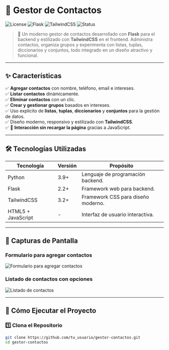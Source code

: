 # 📒 **Gestor de Contactos**  
![License](https://img.shields.io/badge/License-MIT-blue.svg) ![Flask](https://img.shields.io/badge/Flask-2.2%2B-blue.svg) ![TailwindCSS](https://img.shields.io/badge/TailwindCSS-3.2%2B-blueviolet.svg) ![Status](https://img.shields.io/badge/Status-Completed-brightgreen.svg)  

> 🚀 Un moderno gestor de contactos desarrollado con **Flask** para el backend y estilizado con **TailwindCSS** en el frontend. Administra contactos, organiza grupos y experimenta con listas, tuplas, diccionarios y conjuntos, todo integrado en un diseño atractivo y funcional.

---

## ✨ **Características**

✅ **Agregar contactos** con nombre, teléfono, email e intereses.  
✅ **Listar contactos** dinámicamente.  
✅ **Eliminar contactos** con un clic.  
✅ **Crear y gestionar grupos** basados en intereses.  
✅ Uso explícito de **listas**, **tuplas**, **diccionarios** y **conjuntos** para la gestión de datos.  
✅ Diseño moderno, responsivo y estilizado con **TailwindCSS**.  
✅ 🚦 **Interacción sin recargar la página** gracias a JavaScript.

---

## 🛠️ **Tecnologías Utilizadas**

| Tecnología         | Versión   | Propósito                      |
|--------------------|-----------|--------------------------------|
| Python             | 3.9+      | Lenguaje de programación backend. |
| Flask              | 2.2+      | Framework web para backend.     |
| TailwindCSS        | 3.2+      | Framework CSS para diseño moderno. |
| HTML5 + JavaScript | -         | Interfaz de usuario interactiva.|

---

## 📸 **Capturas de Pantalla**

### Formulario para agregar contactos  
![Formulario para agregar contactos](https://via.placeholder.com/800x400.png?text=Formulario+de+Contactos)

### Listado de contactos con opciones  
![Listado de contactos](https://via.placeholder.com/800x400.png?text=Listado+de+Contactos)

---

## 🚀 **Cómo Ejecutar el Proyecto**

### 1️⃣ Clona el Repositorio  
```bash
git clone https://github.com/tu_usuario/gestor-contactos.git
cd gestor-contactos

